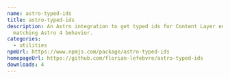 ```yaml
---
name: astro-typed-ids
title: astro-typed-ids
description: An Astro integration to get typed ids for Content Layer entries,
  matching Astro 4 behavior.
categories:
  - utilities
npmUrl: https://www.npmjs.com/package/astro-typed-ids
homepageUrl: https://github.com/florian-lefebvre/astro-typed-ids
downloads: 4
---
```

